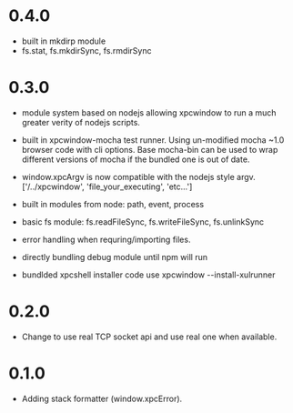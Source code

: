 # 0.4.0
  - built in mkdirp module
  - fs.stat, fs.mkdirSync, fs.rmdirSync

# 0.3.0
  - module system based on nodejs allowing xpcwindow
    to run a much greater verity of nodejs scripts.

  - built in xpcwindow-mocha test runner. Using un-modified mocha ~1.0
    browser code with cli options. Base mocha-bin can be used to wrap
    different versions of mocha if the bundled one is out of date.

  - window.xpcArgv is now compatible with the nodejs style argv.
    ['/../xpcwindow', 'file_your_executing', 'etc...']

  - built in modules from node: path, event, process

  - basic fs module: fs.readFileSync, fs.writeFileSync, fs.unlinkSync

  - error handling when requring/importing files.
  - directly bundling debug module until npm will run
  - bundlded xpcshell installer code use xpcwindow --install-xulrunner

# 0.2.0
  - Change to use real TCP socket api and use real one when available.

# 0.1.0
  - Adding stack formatter (window.xpcError).
